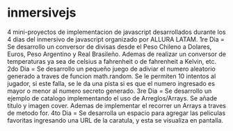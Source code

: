 # inmersivejs
4 mini-proyectos de implementacion de javascript desarrollados durante los 4 dias del inmersivo de javascript organizado por ALLURA LATAM.
1re Dia = Se desarrollo un conversor de divisas desde el Peso Chileno a Dolares, Euros, Peso Argentino y Real Brasileño. Ademas de realizar un conversor de temperaturas ya sea de celsius a fahrenheit o de fahrenheit a Kelvin, etc.
2do Dia = Se desarrollo un pequeño juego de adiviar el numero aleatorio generado a traves de funcion math.random. Se le permiten 10 intentos al jugador, si este falla, se le da una pista si es que el numero ingresado es mayor o menor al numero secreto generado.
3re Dia = Se desarrollo un ejemplo de catalogo implementando el uso de Arreglos/Arrays. Se añade titulo y imagen cover. Ademas de implementar el recorrer un Arrays a traves de metodo for.
4to Dia = Se desarrolla un espacio para agregar las peliculas favoritas ingresando una URL de la caratula, y esta se visualiza en pantalla.
